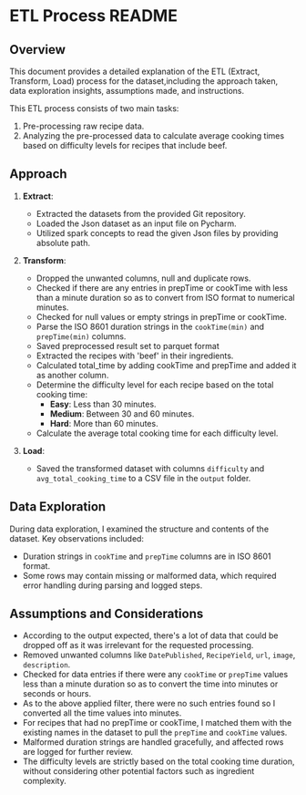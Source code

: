 # ETL Process README

## Overview

This document provides a detailed explanation of the ETL (Extract, Transform, Load) process for the dataset,including the approach taken, data exploration insights, assumptions made, and instructions.

This ETL process consists of two main tasks:
1. Pre-processing raw recipe data.
2. Analyzing the pre-processed data to calculate average cooking times based on difficulty levels for recipes that include beef.


## Approach

1. **Extract**: 
   - Extracted the datasets from the provided Git repository.
   - Loaded the Json dataset as an input file on Pycharm.
   - Utilized spark concepts to read the given Json files by providing absolute path.

2. **Transform**:
   - Dropped the unwanted columns, null and duplicate rows.
   - Checked if there are any entries in prepTime or cookTime with less than a minute duration so as to convert from ISO format to numerical minutes.
   - Checked for null values or empty strings in prepTime or cookTime.
   - Parse the ISO 8601 duration strings in the `cookTime(min)` and `prepTime(min)` columns.
   - Saved preprocessed result set to parquet format
   - Extracted the recipes with 'beef' in their ingredients.
   - Calculated total_time by adding cookTime and prepTime and added it as another column.
   - Determine the difficulty level for each recipe based on the total cooking time:
     - **Easy**: Less than 30 minutes.
     - **Medium**: Between 30 and 60 minutes.
     - **Hard**: More than 60 minutes.
   - Calculate the average total cooking time for each difficulty level.

3. **Load**:
   - Saved the transformed dataset with columns `difficulty` and `avg_total_cooking_time` to a CSV file 
      in the `output` folder.

## Data Exploration

During data exploration, I examined the structure and contents of the dataset. Key observations included:
- Duration strings in `cookTime` and `prepTime` columns are in ISO 8601 format. 
- Some rows may contain missing or malformed data, which required error handling during parsing and logged steps.

## Assumptions and Considerations

- According to the output expected, there's a lot of data that could be dropped off as it was irrelevant for the requested processing.
- Removed unwanted columns like `DatePublished`, `RecipeYield`, `url`, `image`, `description`.
- Checked for data entries if there were any `cookTime` or `prepTime` values less than a minute duration so as to convert the time into minutes or seconds or hours.
- As to the above applied filter, there were no such entries found so I converted all the time values into minutes.
- For recipes that had no prepTime or cookTime, I matched them with the existing names in the dataset to pull the `prepTime` and `cookTime` values.
- Malformed duration strings are handled gracefully, and affected rows are logged for further review.
- The difficulty levels are strictly based on the total cooking time duration, without considering other potential factors such as ingredient complexity.